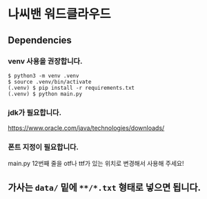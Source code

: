 # 나씨밴 워드클라우드

## Dependencies

### venv 사용을 권장합니다.

```
$ python3 -m venv .venv
$ source .venv/bin/activate
(.venv) $ pip install -r requirements.txt
(.venv) $ python main.py
```

### jdk가 필요합니다.

https://www.oracle.com/java/technologies/downloads/

### 폰트 지정이 필요합니다.

main.py 12번째 줄을 otf나 ttf가 있는 위치로 변경해서 사용해 주세요!

## 가사는 `data/` 밑에 `**/*.txt` 형태로 넣으면 됩니다.